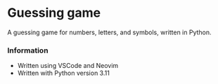 # Guessing game

A guessing game for numbers, letters, and symbols, written in Python.

### Information
* Written using VSCode and Neovim
* Written with Python version 3.11
